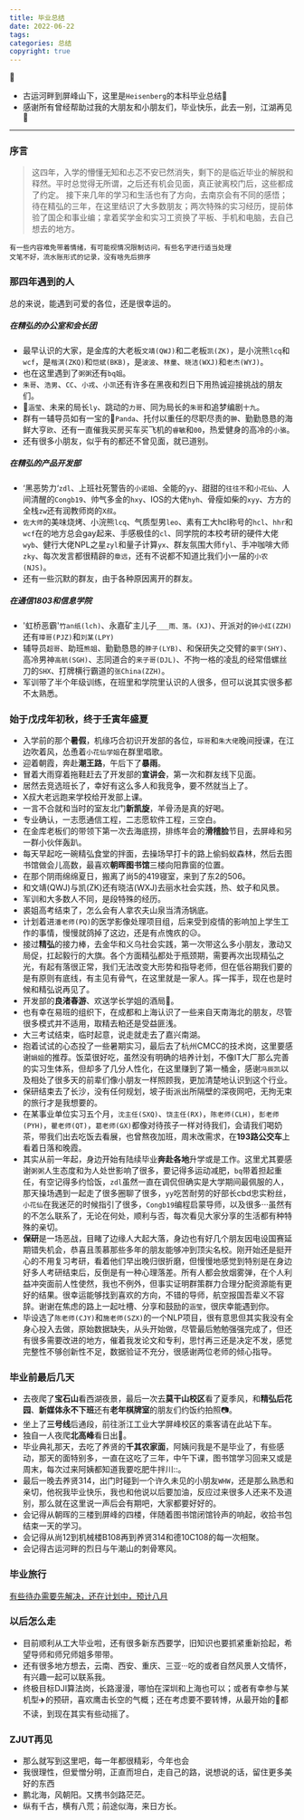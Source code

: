 ```yaml
---
title: 毕业总结
date: 2022-06-22
tags: 
categories: 总结
copyright: true
---
```


:pushpin:

- 古运河畔到屏峰山下，这里是`Heisenberg`的本科毕业总结:dash:
- 感谢所有曾经帮助过我的大朋友和小朋友们，毕业快乐，此去一别，江湖再见:wave:
<!--more-->

----------

### 序言 ###

> 这四年，入学的懵懂无知和忐忑不安已然消失，剩下的是临近毕业的解脱和释然。平时总觉得无所谓，之后还有机会见面，真正驶离校门后，这些都成了约定。
> 接下来几年的学习和生活也有了方向，去南京会有不同的感悟；待在精弘的三年，在这里结识了大多数朋友；两次特殊的实习经历，提前体验了国企和事业编；拿着奖学金和实习工资换了平板、手机和电脑，去自己想去的地方。

    有一些内容难免带着情绪，有可能视情况限制访问，有些名字进行适当处理
    文笔不好，流水账形式的记录，没有啥先后排序

### 那四年遇到的人 ###

总的来说，能遇到可爱的各位，还是很幸运的。

##### 在精弘的办公室和会长团 ##### 

- 最早认识的大家，是金库的大老板`文靖(QWJ)`和二老板`凯(ZK)`，是小浣熊`lcq`和`wcf`，是`楷淇(ZKQ)`和`恺斌(BKB)`，是`波波`、`林童`、`晓洁(WXJ)`和`老杰(WYJ)`。
- 也在这里遇到了`粥粥`还有`bq姐`。
- `朱哥`、`浩男`、`CC`、`小戎`、`小凯`还有许多在黑夜和烈日下用热诚迎接挑战的朋友们。
- :evergreen_tree:`涵莹`、未来的局长`ly`、跳动的`力哥`、同为局长的`朱哥`和追梦编剧`十九`。
- 群有一辅导员如有一宝的:panda_face:`Panda`、托付以重任的尽职尽责的`翀`、勤勤恳恳的海鲜大亨`欧`、还有一直催我买房买车买飞机的`睿敏`和`00`，热爱健身的高冷的`小骆`。
- 还有很多小朋友，似乎有的都还不曾见面，就已道别。

##### 在精弘的产品开发部 #####

- ‘黑恶势力‘`zdl`、上班社死警告的`小诺姐`、全能的`yy`、甜甜的`往往不`和`小花仙`、人间清醒的`Congb19`、帅气多金的`hxy`、IOS的大佬`hyh`、骨瘦如柴的`xyy`、方方的全栈`zw`还有润教师岗的`X叔`。
- `佐大师`的美味烧烤、小浣熊`lcq`、气质型男`leo`、素有工大hcl称号的`hcl`、`hhr`和`wcf`在的地方总会gay起来、手感极佳的`cl`、同学院的本校考研的硬件大佬`wyb`、健行大佬NPL之星`zyl`和量子计算`yx`、群友氛围大师`fyl`、手冲咖啡大师`zky`、每次发言都很精辟的`章远`，还有不说都不知道比我们小一届的`小农(NJS)`。
- 还有一些沉默的群友，由于各种原因离开的群友。

##### 在通信1803和信息学院 ##### 

- '虹桥恶霸'`竹an纸(lch)`、永嘉矿主儿子`___雨、落。(XJ)`、开派对的`钟小红(ZZH)`还有`璋哥(PJZ)`和`刘某(LPY)`
- 辅导员`超哥`、助班`熊姐`、勤勤恳恳的`脖子(LYB)`、和保研失之交臂的`豪宇(SHY)`、高冷男神`高航(SGH)`、志同道合的`来子哥(DJL)`、不拘一格的凌乱的经常借螺丝刀的`SHX`、打牌横行霸道的`张China(ZZH)`。
- 军训带了半个年级训练，在班里和学院里认识的人很多，但可以说其实很多都不太熟悉。
  

### 始于戊戌年初秋，终于壬寅年盛夏 ###

- 入学前的那个**暑假**，机缘巧合初识开发部的各位，`琮哥`和`朱大佬`晚间授课，在江边吹着风，怂恿着`小花仙学姐`在群里唱歌。
- 迎着朝霞，奔赴**潮王路**，午后下了**暴雨**。
- 冒着大雨穿着拖鞋赶去了开发部的**宣讲会**，第一次和群友线下见面。
- 居然去竞选班长了，幸好有这么多人和我竞争，要不然就当上了。
- X叔大老远跑来学校给开发部上课。
- 一言不合就和当时的室友北门**新凯旋**，羊骨汤是真的好喝。
- 专业确认，一志愿通信工程，二志愿软件工程，三空白。
- 在金库老板们的带领下第一次去海底捞，排练年会的**滑稽脸**节目，去屏峰和另一群小伙伴轰趴。
- 每天早起吃一碗精弘食堂的拌面，去操场早打卡的路上偷蚂蚁森林，然后去图书馆做会儿高数，最喜欢**朝晖图书馆**三楼向阳靠窗的位置。
- 在那个阴雨绵绵夏日，搬离了尚5的419寝室，来到了东2的506。
- 和文靖(QWJ)与凯(ZK)还有晓洁(WXJ)去丽水社会实践，热、蚊子和风景。
- 军训和大多数人不同，是段特殊的经历。
- 裘姐高考结束了，怎么会有人拿农夫山泉当清汤锅底。
- 计划着进`潘老师(PQ)`的医学影像处理项目组，后来受到疫情的影响加上学生工作的事情，慢慢就鸽掉了这边，还是有点愧疚的:disappointed_relieved:。
- 接过**精弘**的接力棒，去金华和义乌社会实践，第一次带这么多小朋友，激动又局促，扛起毅行的大旗。各个方面精弘都处于瓶颈期，需要再次出现精弘之光，有起有落很正常，我们无法改变大形势和指导老师，但在低谷期我们要的是有原则有底线，有主见有骨气，在这里就是一家人。挥一挥手，现在也是时候和精弘说再见了。
- 开发部的**良渚春游**、欢送学长学姐的酒局:beers:。
- 也有幸在易班的组织下，在成都和上海认识了一些来自天南海北的朋友，尽管很多模式并不适用，取精去粕还是受益匪浅。
- 大三考试结束，临时起意，说走就走去了嘉兴南湖。
- 抱着试试的心态投了一些暑期实习，最后去了杭州CMCC的技术岗，这里要感谢`娟姐`的推荐。饭菜很好吃，虽然没有明确的培养计划，不像IT大厂那么完善的实习生体系，但却多了几分人性化，在这里赚到了第一桶金，感谢`冯辰凯`以及相处了很多天的前辈们像小朋友一样照顾我，更加清楚地认识到这个行业。
- 保研结束去了长沙，没有任何规划，坡子街派出所隔壁的深夜网吧，无拘无束的旅行才是我想要的。
- 在某事业单位实习五个月，`沈主任(SXQ)`、`饶主任(RX)`，`陈老师(CLH)`，`彭老师(PYH)`，`瞿老师(QT)`，`葛老师(GX)`都像对待孩子一样对待我们，会请我们喝奶茶，带我们出去吃饭去看展，也曾熬夜加班，周末改需求，在**193路公交车**上看着日落和晚霞。
- 其实从前一年起，身边开始有陆续毕业**奔赴各地**升学或是工作。这里尤其要感谢`粥粥`人生态度和为人处世影响了很多，要记得多运动减肥，`bq`带着担起重任，有空记得多约恰饭，`zdl`虽然一直在调侃但确实是大学期间最佩服的人，那天操场遇到一起走了很多圈聊了很多，`yy`吃苦耐劳的好部长cbd忠实粉丝，`小花仙`在我迷茫的时候指引了很多，`Congb19`编程启蒙导师，以及很多···虽然有的不怎么联系了，无论在何处，顺利与否，每次看见大家分享的生活都有种特殊的亲切。
- **保研**是一场恶战，目睹了边缘人大起大落，身边也有好几个朋友因电设国赛延期错失机会，恭喜且羡慕那些多年的朋友能够冲到顶尖名校。刚开始还是挺开心的不用复习考研，看着他们早出晚归很折磨，但慢慢地感觉到特别是在身边好多人考研结束后，反倒是有一种心理落差。所有人都会放烟雾弹，在个人利益冲突面前人性使然，我也不例外，但事实证明群策群力合理分配资源能有更好的结果。很幸运能够找到喜欢的方向，不错的导师，航空报国吾辈义不容辞。谢谢在焦虑的路上一起吐槽、分享和鼓励的`涵莹`，很庆幸能遇到你。
- 毕设选了`陈老师(CJY)`和`施老师(SZX)`的一个NLP项目，很有意思但其实我没有全身心投入去做，原始数据缺失，从头开始做，尽管最后勉勉强强完成了，但还有很多需要改进的地方，催着我发论文和专利，思忖再三还是决定不发，感觉完整性不够创新性不足，数据验证不充分，很感谢两位老师的倾心指导。

### 毕业前最后几天 ###

- 去夜爬了**宝石山**看西湖夜景，最后一次去**莫干山校区**看了夏季风，和**精弘后花园**、**新媒体永不下班**还有**老年棋牌室**的朋友们约饭约拍照:camera:。
- 坐上了**三号线**后通段，前往浙江工业大学屏峰校区的乘客请在此站下车。
- 独自一人夜爬**北高峰**看日出:sunrise:。
- 毕业典礼那天，去吃了养贤的**千其农家面**，阿姨问我是不是毕业了，有些感动，那天的面特别多，一直在这吃了三年，中午下课，图书馆学习回来又或是周末，每次过来阿姨都知道我要吃肥牛拌川::。
- 最后一晚去养贤314，出门时碰到一个许久未见的小朋友`WHW`，还是那么熟悉和亲切，他祝我毕业快乐，我也和他说以后要加油，反应过来很多人还来不及道别，那么就在这里说一声后会有期吧，大家都要好好的。
- 会记得从朝晖的三楼到屏峰的四楼，伴随着图书馆闭馆铃声的响起，收拾书包结束一天的学习。
- 会记得从尚12到机械楼B108再到养贤314和德10C108的每一次相聚。
- 会记得古运河畔的烈日与午潮山的刺骨寒风。


### 毕业旅行 ###

[有些待办需要先解决，还在计划中，预计八月][1]

### 以后怎么走 ###

- 目前顺利从工大毕业啦，还有很多新东西要学，旧知识也要抓紧重新拾起，希望导师和师兄师姐多带带。
- 还有很多地方想去，云南、西安、重庆、三亚···吃的或者自然风景人文情怀，有兴趣一起可以联系我。
- 终极目标DJI算法岗，长路漫漫，哪怕在深圳和上海也可以；或者有幸参与某机型:airplane:的预研，喜欢鹰击长空的气概；还在考虑要不要转博，从最开始的:dog:都不读，到现在其实有些动摇了。

### ZJUT再见 ###

- 那么就写到这里吧，每一年都很精彩，今年也会
- 我很理性，但爱憎分明，正直而坦白，走自己的路，说想说的话，留住更多美好的东西
- 鹏北海，风朝阳。又携书剑路茫茫。
- 纵有千古，横有八荒；前途似海，来日方长。

[1]: https://www.lingzhicheng.cn/